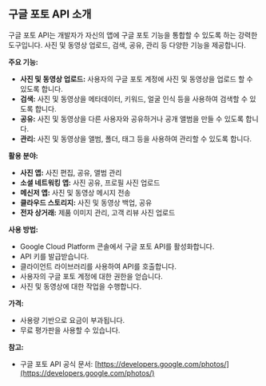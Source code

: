 ## 구글 포토 API 소개

구글 포토 API는 개발자가 자신의 앱에 구글 포토 기능을 통합할 수 있도록 하는 강력한 도구입니다. 사진 및 동영상 업로드, 검색, 공유, 관리 등 다양한 기능을 제공합니다.

**주요 기능:**

* **사진 및 동영상 업로드:** 사용자의 구글 포토 계정에 사진 및 동영상을 업로드 할 수 있도록 합니다.
* **검색:** 사진 및 동영상을 메타데이터, 키워드, 얼굴 인식 등을 사용하여 검색할 수 있도록 합니다.
* **공유:** 사진 및 동영상을 다른 사용자와 공유하거나 공개 앨범을 만들 수 있도록 합니다.
* **관리:** 사진 및 동영상을 앨범, 폴더, 태그 등을 사용하여 관리할 수 있도록 합니다.

**활용 분야:**

* **사진 앱:** 사진 편집, 공유, 앨범 관리
* **소셜 네트워킹 앱:** 사진 공유, 프로필 사진 업로드
* **메신저 앱:** 사진 및 동영상 메시지 전송
* **클라우드 스토리지:** 사진 및 동영상 백업, 공유
* **전자 상거래:** 제품 이미지 관리, 고객 리뷰 사진 업로드

**사용 방법:**

* Google Cloud Platform 콘솔에서 구글 포토 API를 활성화합니다.
* API 키를 발급받습니다.
* 클라이언트 라이브러리를 사용하여 API를 호출합니다.
* 사용자의 구글 포토 계정에 대한 권한을 얻습니다.
* 사진 및 동영상에 대한 작업을 수행합니다.

**가격:**

* 사용량 기반으로 요금이 부과됩니다.
* 무료 평가판을 사용할 수 있습니다.

**참고:**

* 구글 포토 API 공식 문서: [https://developers.google.com/photos/](https://developers.google.com/photos/)

